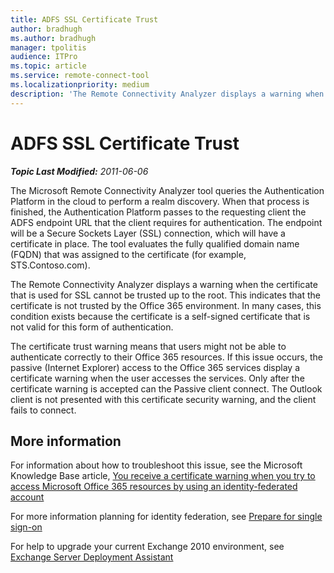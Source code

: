 ```yaml
---
title: ADFS SSL Certificate Trust
author: bradhugh
ms.author: bradhugh
manager: tpolitis
audience: ITPro 
ms.topic: article 
ms.service: remote-connect-tool
ms.localizationpriority: medium
description: 'The Remote Connectivity Analyzer displays a warning when the certificate that is used for SSL cannot be trusted up to the root.'
---
```


# ADFS SSL Certificate Trust



_**Topic Last Modified:** 2011-06-06_

<div id="sectionSection0" class="section">

The Microsoft Remote Connectivity Analyzer tool queries the Authentication Platform in the cloud to perform a realm discovery. When that process is finished, the Authentication Platform passes to the requesting client the ADFS endpoint URL that the client requires for authentication. The endpoint will be a Secure Sockets Layer (SSL) connection, which will have a certificate in place. The tool evaluates the fully qualified domain name (FQDN) that was assigned to the certificate (for example, STS.Contoso.com).

The Remote Connectivity Analyzer displays a warning when the certificate that is used for SSL cannot be trusted up to the root. This indicates that the certificate is not trusted by the Office 365 environment. In many cases, this condition exists because the certificate is a self-signed certificate that is not valid for this form of authentication.

The certificate trust warning means that users might not be able to authenticate correctly to their Office 365 resources. If this issue occurs, the passive (Internet Explorer) access to the Office 365 services display a certificate warning when the user accesses the services. Only after the certificate warning is accepted can the Passive client connect. The Outlook client is not presented with this certificate security warning, and the client fails to connect.

<div>

## More information

For information about how to troubleshoot this issue, see the Microsoft Knowledge Base article, [You receive a certificate warning when you try to access Microsoft Office 365 resources by using an identity-federated account](https://support.microsoft.com/kb/2523494)

For more information planning for identity federation, see [Prepare for single sign-on](https://onlinehelp.microsoft.com/office365-enterprises/ff652540.aspx)

For help to upgrade your current Exchange 2010 environment, see [Exchange Server Deployment Assistant](https://technet.microsoft.com/exdeploy2010/default.aspx)

</div>

</div>

</div>

<span> </span>

</div>

</div>

</div>


